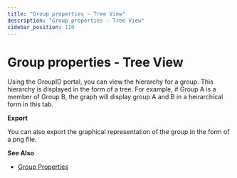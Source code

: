 ```yaml
---
title: "Group properties - Tree View"
description: "Group properties - Tree View"
sidebar_position: 110
---
```


# Group properties - Tree View

Using the GroupID portal, you can view the hierarchy for a group. This hierarchy is displayed in the
form of a tree. For example, if Group A is a member of Group B, the graph will display group A and B
in a heirarchical form in this tab.

**Export**

You can also export the graphical representation of the group in the form of a png file.

**See Also**

- [Group Properties](/docs/directorymanager/11.0/portal/group/properties/overview.md)
